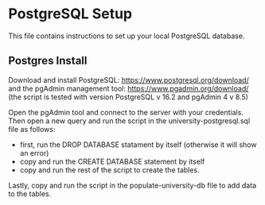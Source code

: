 # PostgreSQL Setup 

This file contains instructions to set up your local PostgreSQL database. 

## Postgres Install

Download and install PostgreSQL: https://www.postgresql.org/download/ and the pgAdmin management tool: https://www.pgadmin.org/download/
(the script is tested with version PostgreSQL v 16.2 and pgAdmin 4 v 8.5) 

Open the pgAdmin tool and connect to the server with your credentials. Then open a new query and run the script in the university-postgresql.sql file as follows:
- first, run the DROP DATABASE statament by itself (otherwise it will show an error)
- copy and run the CREATE DATABASE statement by itself
- copy and run the rest of the script to create the tables.

Lastly, copy and run the script in the populate-university-db file to add data to the tables.



